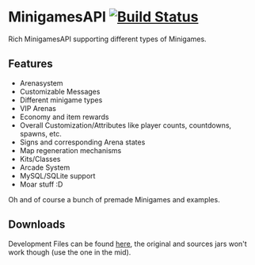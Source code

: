 MinigamesAPI [![Build Status](https://drone.io/github.com/instance01/MinigamesAPI/status.png)](https://drone.io/github.com/instance01/MinigamesAPI/latest)
============

Rich MinigamesAPI supporting different types of Minigames.


Features
--------


- Arenasystem
- Customizable Messages
- Different minigame types
- VIP Arenas
- Economy and item rewards
- Overall Customization/Attributes like player counts, countdowns, spawns, etc.
- Signs and corresponding Arena states
- Map regeneration mechanisms
- Kits/Classes
- Arcade System
- MySQL/SQLite support
- Moar stuff :D


Oh and of course a bunch of premade Minigames and examples.


Downloads
---------


Development Files can be found [here](https://drone.io/github.com/instance01/MinigamesAPI/files), the original and sources jars won't work though (use the one in the mid).
